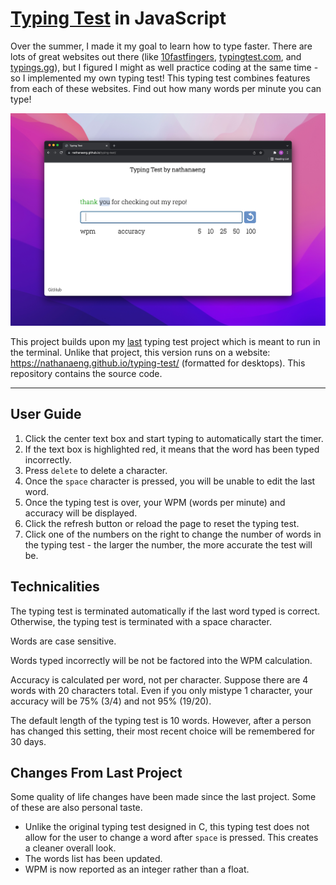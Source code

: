 # [Typing Test](https://nathanaeng.github.io/typing-test/) in JavaScript
Over the summer, I made it my goal to learn how to type faster. There are lots of great websites out there (like [10fastfingers](https://10fastfingers.com/), [typingtest.com](https://www.typingtest.com/), and [typings.gg](https://typings.gg/)), but I figured I might as well practice coding at the same time - so I implemented my own typing test! This typing test combines features from each of these websites. Find out how many words per minute you can type!

<a>![](img/webpage.jpg)</a>

This project builds upon my [last](https://github.com/nathanaeng/typing-test-CLI) typing test project which is meant to run in the terminal. Unlike that project, this version runs on a website: https://nathanaeng.github.io/typing-test/ (formatted for desktops). This repository contains the source code.

----
## User Guide
1. Click the center text box and start typing to automatically start the timer.
2. If the text box is highlighted red, it means that the word has been typed incorrectly.
3. Press `delete` to delete a character.
4. Once the `space` character is pressed, you will be unable to edit the last word.
5. Once the typing test is over, your WPM (words per minute) and accuracy will be displayed.
6. Click the refresh button or reload the page to reset the typing test.
7. Click one of the numbers on the right to change the number of words in the typing test - the larger the number, the more accurate the test will be.

## Technicalities
The typing test is terminated automatically if the last word typed is correct. Otherwise, the typing test is terminated with a space character.

Words are case sensitive.

Words typed incorrectly will be not be factored into the WPM calculation.

Accuracy is calculated per word, not per character. Suppose there are 4 words with 20 characters total. Even if you only mistype 1 character, your accuracy will be 75% (3/4) and not 95% (19/20).

The default length of the typing test is 10 words. However, after a person has changed this setting, their most recent choice will be remembered for 30 days.

## Changes From Last Project
Some quality of life changes have been made since the last project. Some of these are also personal taste.
- Unlike the original typing test designed in C, this typing test does not allow for the user to change a word after `space` is pressed. This creates a cleaner overall look.
- The words list has been updated.
- WPM is now reported as an integer rather than a float.
